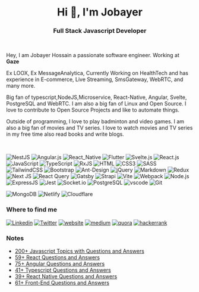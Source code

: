 <h1 align="center">Hi 👋, I'm Jobayer</h1>
<h3 align="center">Full Stack Javascript Developer</h3>
<br>


Hey, I am Jobayer Hossain a passionate software engineer. Working at <b>Gaze</b>

Ex LOOX, Ex MessageAnalytica, Currently Working on HealthTech and has experience in E-commerce, Live Streaming, SmsGateway, WebRTC, and many more.

Big fan of typescript,NodeJS,Microservice, React-Native, Angular, Svelte, PostgreSQL and WebRTC. I am also a big fan of Linux and Open Source. I love to contribute to Open Source Projects and like to automate things.

Outside of programming, I love to play badminton and video games. I am also a big fan of movies and TV series. I love to watch movies and TV series in my free time also read books and write blogs.


<br>

![NestJS](https://img.shields.io/badge/nestjs-%23E0234E.svg?style=flat-square&logo=nestjs&logoColor=white)
![Angular.js](https://img.shields.io/badge/Angular-DD0031?style=flat-square&logo=angular&logoColor=white)
![React_Native](https://img.shields.io/badge/React_Native-20232A?style=flat-square&logo=react&logoColor=61DAFB)
![Flutter](https://img.shields.io/badge/Flutter-02569B?style=flat-square&logo=flutter&logoColor=white)
![Svelte.js](https://img.shields.io/badge/Svelte-4A4A55?style=flat-square&logo=svelte&logoColor=FF3E00)
![React.js](https://img.shields.io/badge/React.js-0081CB?style=flat-square&logo=react&logoColor=61DAFB)
![JavaScript](https://img.shields.io/badge/JavaScript-F7DF1E?style=flat-square&logo=javascript&logoColor=black)
![TypeScript](https://img.shields.io/badge/TypeScript-007ACC?style=flat-square&logo=typescript&logoColor=white)
![RxJS](https://img.shields.io/badge/rxjs-%23B7178C.svg?style=flat-square&logo=reactivex&logoColor=white)
![HTML](https://img.shields.io/badge/HTML5-E34F26?style=flat-square&logo=html5&logoColor=white)
![CSS3](https://img.shields.io/badge/CSS3-1572B6?style=flat-square&logo=css3&logoColor=white)
![SASS](https://img.shields.io/badge/SASS-hotpink.svg?style=flat-square&logo=SASS&logoColor=white)
![TailwindCSS](https://img.shields.io/badge/Tailwind_CSS-38B2AC?style=flat-square&logo=tailwind-css&logoColor=white)
![Bootstrap](https://img.shields.io/badge/Bootstrap-563D7C?style=flat-square&logo=bootstrap&logoColor=white)
![Ant-Design](https://img.shields.io/badge/-AntDesign-%230170FE?style=flat-square&logo=ant-design&logoColor=white)
![jQuery](https://img.shields.io/badge/jQuery-0769AD?style=flat-square&logo=jquery&logoColor=white)
![Markdown](https://img.shields.io/badge/Markdown-000000?style=flat-square&logo=markdown&logoColor=white)
![Redux](https://img.shields.io/badge/Redux-593D88?style=flat-square&logo=redux&logoColor=white)
![Next JS](https://img.shields.io/badge/Next-black?style=flat-square&logo=next.js&logoColor=white)
![React Query](https://img.shields.io/badge/-React%20Query-FF4154?style=flat-square&logo=react%20query&logoColor=white)
![Gatsby](https://img.shields.io/badge/Gatsby-%23663399.svg?style=flat-square&logo=gatsby&logoColor=white)
![Strapi](https://img.shields.io/badge/strapi-%232E7EEA.svg?style=flat-square&logo=strapi&logoColor=white)
![Vite](https://img.shields.io/badge/Vite-593D88?style=flat-square&logo=vite&logoColor=white)
![Webpack](https://img.shields.io/badge/webpack-%238DD6F9.svg?style=flat-square&logo=webpack&logoColor=black)
![Node.js](https://img.shields.io/badge/Node.js-43853D?style=flat-square&logo=node.js&logoColor=white)
![ExpressJS](https://img.shields.io/badge/Express.js-404D59?style=flat-square)
![Jest](https://img.shields.io/badge/Jest-323330?style=flat-square&logo=Jest&logoColor=white)
![Socket.io](https://img.shields.io/badge/Socket.io-black?style=flat-square&logo=socket.io&badgeColor=010101)
![PostgreSQL](https://img.shields.io/badge/PostgreSQL-316192?style=flat-square&logo=postgresql&logoColor=white)
![vscode](https://img.shields.io/badge/Visual_Studio_Code-0078D4?style=flat-square&logo=visual%20studio%20code&logoColor=white)
![Git](https://img.shields.io/badge/GIT-E44C30?style=flat-square&logo=git&logoColor=white)

![MongoDB](https://img.shields.io/badge/MongoDB-4EA94B?style=flat-square&logo=mongodb&logoColor=white)
![Netlify](https://img.shields.io/badge/Netlify-00C7B7?style=flat-square&logo=netlify&logoColor=white)
![Cloudflare](https://img.shields.io/badge/Cloudflare-F38020?style=flat-square&logo=Cloudflare&logoColor=white)







<!--
### Stats

 ![jobayer977's Stats](https://github-readme-stats.vercel.app/api?username=jobayer977&theme=tokyonight&show_icons=true&hide_border=true&count_private=true)

![jobayer977's Streak](https://github-readme-streak-stats.herokuapp.com/?user=jobayer977&theme=tokyonight&hide_border=true) -->



### Where to find me

[![Linkedin](https://img.shields.io/badge/LinkedIn-0077B5?style=flat-square&logo=linkedin&logoColor=white)](https://www.linkedin.com/in/jobayerdev/)
[![Twitter](https://img.shields.io/badge/Twitter-1DA1F2?style=flat-square&logo=twitter&logoColor=white)](https://twitter.com/jobayerdev)
[![website](https://img.shields.io/badge/website-000000?style=flat-square&logo=About.me&logoColor=white)](https://jobayer.dev/)
[![medium](https://img.shields.io/badge/Medium-12100E?style=flat-square&logo=medium&logoColor=white)](https://jobayerdev.medium.com/)
[![quora](https://img.shields.io/badge/Quora-%23B92B27.svg?&style=flat-square&logo=Quora&logoColor=white)](https://www.quora.com/profile/Jobayerdev)
[![hackerrank](https://img.shields.io/badge/-Hackerrank-2EC866?style=flat-square&logo=HackerRank&logoColor=white)](https://www.hackerrank.com/Jobayerdev)


### Notes

- [200+ Javascript Topics with Questions and Answers](https://js.jobayer.dev/)
- [59+ React Questions and Answers](https://react.jobayer.dev/)
- [75+ Angular Questions and Answers](https://angular.jobayer.dev/)
- [41+ Typescript Questions and Answers](https://ts.jobayer.dev/)
- [39+ React Native Questions and Answers](https://rn.jobayer.dev/)
- [61+ Front-End Questions and Answers](https://font-end.jobayer.dev/)
